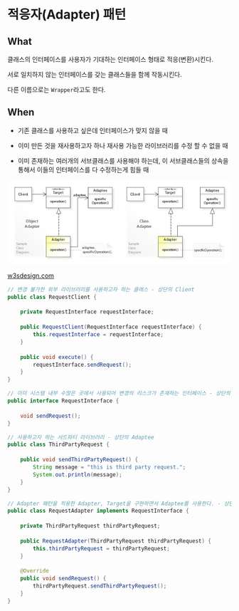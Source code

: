 # 적응자(Adapter) 패턴 #

## What ##
클래스의 인터페이스를 사용자가 기대하는 인터페이스 형태로 적응(변환)시킨다.

서로 일치하지 않는 인터페이스를 갖는 클래스들을 함께 작동시킨다.

다른 이름으로는 `Wrapper`라고도 한다.

## When ##

* 기존 클래스를 사용하고 싶은데 인터페이스가 맞지 않을 때

* 이미 만든 것을 재사용하고자 하나 재사용 가능한 라이브러리를 수정 할 수 없을 때

* 이미 존재하는 여러개의 서브클래스를 사용해야 하는데, 이 서브클래스들의 상속을 통해서 이들의 인터페이스를 다 수정하는게 힘들 때

![img.png](../../../../../../../../../images/adapter_pattern.png)

[w3sdesign.com](http://w3sdesign.com/?gr=s01&ugr=struct) 

```java
// 변경 불가한 외부 라이브러리를 사용하고자 하는 클래스 - 상단의 Client
public class RequestClient {

    private RequestInterface requestInterface;

    public RequestClient(RequestInterface requestInterface) {
        this.requestInterface = requestInterface;
    }

    public void execute() {
        requestInterface.sendRequest();
    }
}
```

```java 
// 이미 시스템 내부 수많은 곳에서 사용되어 변경의 리스크가 존재하는 인터페이스 - 상단의 Target
public interface RequestInterface {

    void sendRequest();
}
```

```java
// 사용하고자 하는 서드파티 라이브러리 - 상단의 Adaptee
public class ThirdPartyRequest {

    public void sendThirdPartyRequest() {
        String message = "this is third party request.";
        System.out.println(message);
    }
}
```

```java
// Adapter 패턴을 적용한 Adapter, Target을 구현하면서 Adaptee를 사용한다. - 상단의 Adapter
public class RequestAdapter implements RequestInterface {

    private ThirdPartyRequest thirdPartyRequest;

    public RequestAdapter(ThirdPartyRequest thirdPartyRequest) {
        this.thirdPartyRequest = thirdPartyRequest;
    }

    @Override
    public void sendRequest() {
        thirdPartyRequest.sendThirdPartyRequest();
    }
}
```